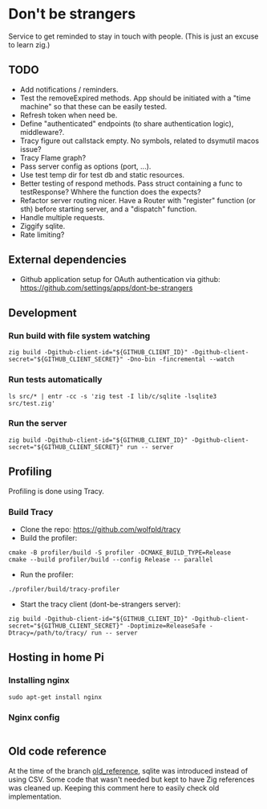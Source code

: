 # Don't be strangers

Service to get reminded to stay in touch with people.
(This is just an excuse to learn zig.)

## TODO
- Add notifications / reminders.
- Test the removeExpired methods. App should be initiated with a "time machine" so that these can be easily tested.
- Refresh token when need be.
- Define "authenticated" endpoints (to share authentication logic), middleware?.
- Tracy figure out callstack empty. No symbols, related to dsymutil macos issue?
- Tracy Flame graph?
- Pass server config as options (port, ...).
- Use test temp dir for test db and static resources.
- Better testing of respond methods. Pass struct containing a func to testResponse? Whhere the function does the expects?
- Refactor server routing nicer. Have a Router with "register" function (or sth) before starting server, and a "dispatch" function.
- Handle multiple requests.
- Ziggify sqlite.
- Rate limiting?

## External dependencies
- Github application setup for OAuth authentication via github: https://github.com/settings/apps/dont-be-strangers

## Development
### Run build with file system watching
```
zig build -Dgithub-client-id="${GITHUB_CLIENT_ID}" -Dgithub-client-secret="${GITHUB_CLIENT_SECRET}" -Dno-bin -fincremental --watch
```

### Run tests automatically
```shell
ls src/* | entr -cc -s 'zig test -I lib/c/sqlite -lsqlite3 src/test.zig'
```

### Run the server
```shell
zig build -Dgithub-client-id="${GITHUB_CLIENT_ID}" -Dgithub-client-secret="${GITHUB_CLIENT_SECRET}" run -- server
```

## Profiling
Profiling is done using Tracy.

### Build Tracy
- Clone the repo: https://github.com/wolfpld/tracy
- Build the profiler:
```shell
cmake -B profiler/build -S profiler -DCMAKE_BUILD_TYPE=Release
cmake --build profiler/build --config Release -- parallel
```
- Run the profiler:
```shell
./profiler/build/tracy-profiler
```
- Start the tracy client (dont-be-strangers server):
```shell
zig build -Dgithub-client-id="${GITHUB_CLIENT_ID}" -Dgithub-client-secret="${GITHUB_CLIENT_SECRET}" -Doptimize=ReleaseSafe -Dtracy=/path/to/tracy/ run -- server
```

## Hosting in home Pi
### Installing nginx
```shell
sudo apt-get install nginx
```

### Nginx config
```
```

## Old code reference
At the time of the branch [old_reference](https://github.com/nathanlc/dont-be-strangers/tree/old_reference), sqlite was introduced instead of using CSV. Some code that wasn't needed but kept to have Zig references was cleaned up. Keeping this comment here to easily check old implementation.
